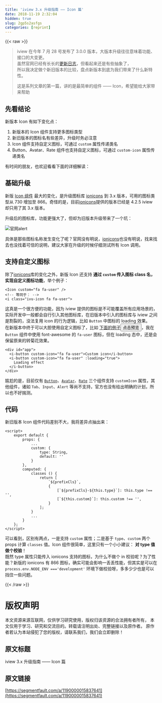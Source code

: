 ```yaml
---
title: 'iview 3.x 升级指南 —— Icon 篇' 
date: 2018-11-19 2:32:04
hidden: true
slug: 2gp5s2asfgs
categories: [reprint]
---
```


{{< raw >}}
<blockquote>iview &#x5728;&#x4ECA;&#x5E74; 7 &#x6708; 28 &#x53F7;&#x53D1;&#x5E03;&#x4E86; 3.0.0 &#x7248;&#x672C;&#xFF0C;&#x5927;&#x7248;&#x672C;&#x5347;&#x7EA7;&#x5F80;&#x5F80;&#x610F;&#x5473;&#x7740;&#x529F;&#x80FD;&#x3001;&#x63A5;&#x53E3;&#x7684;&#x5927;&#x53D8;&#x66F4;&#x3002;<br>&#x867D;&#x7136;&#x5B98;&#x7F51;&#x5DF2;&#x7ECF;&#x6709;&#x957F;&#x957F;&#x7684;<a href="https://www.iviewui.com/docs/guide/update" rel="nofollow noreferrer" target="_blank">&#x66F4;&#x65B0;&#x65E5;&#x5FD7;</a>&#xFF0C;&#x4F46;&#x770B;&#x8D77;&#x6765;&#x8FD8;&#x662F;&#x6709;&#x4E9B;&#x62BD;&#x8C61;&#x4E86;&#xFF0C;<br>&#x6240;&#x4EE5;&#x6211;&#x51B3;&#x5B9A;&#x505A;&#x4E2A;&#x65B0;&#x65E7;&#x7248;&#x672C;&#x7684;&#x6BD4;&#x8F83;&#xFF0C;&#x76D8;&#x70B9;&#x65B0;&#x7248;&#x672C;&#x5230;&#x5E95;&#x4E3A;&#x6211;&#x4EEC;&#x5E26;&#x6765;&#x4E86;&#x4EC0;&#x4E48;&#x65B0;&#x7279;&#x6027;&#x3002;<p>&#x8FD9;&#x662F;&#x7CFB;&#x5217;&#x6587;&#x7AE0;&#x7684;&#x7B2C;&#x4E00;&#x7BC7;&#xFF0C;&#x8BB2;&#x7684;&#x662F;&#x6700;&#x7B80;&#x5355;&#x7684;&#x7EC4;&#x4EF6; &#x2014;&#x2014; Icon&#xFF0C;&#x5E0C;&#x671B;&#x80FD;&#x7ED9;&#x5927;&#x5BB6;&#x5E26;&#x6765;&#x5E2E;&#x52A9;</p></blockquote><h2 id="articleHeader0">&#x5148;&#x770B;&#x7ED3;&#x8BBA;</h2><p>&#x65B0;&#x7248;&#x672C; Icon &#x6709;&#x5982;&#x4E0B;&#x53D8;&#x5316;&#x70B9;&#xFF1A;</p><ol><li>&#x65B0;&#x7248;&#x672C;&#x7684; Icon &#x7EC4;&#x4EF6;&#x652F;&#x6301;&#x66F4;&#x591A;&#x56FE;&#x6807;&#x7C7B;&#x578B;</li><li>&#x65B0;&#x65E7;&#x7248;&#x672C;&#x7684;&#x56FE;&#x6807;&#x540D;&#x6709;&#x4E9B;&#x5DEE;&#x5F02;&#xFF0C;&#x5347;&#x7EA7;&#x65F6;&#x52A1;&#x5FC5;&#x6CE8;&#x610F;</li><li>Icon &#x7EC4;&#x4EF6;&#x652F;&#x6301;&#x81EA;&#x5B9A;&#x4E49;&#x56FE;&#x6807;&#xFF0C;&#x53EF;&#x901A;&#x8FC7; <code>custom</code> &#x5C5E;&#x6027;&#x4F20;&#x9012;&#x7C7B;&#x540D;</li><li>Button&#x3001;Avatar&#x3001;Rate &#x7EC4;&#x4EF6;&#x4E5F;&#x652F;&#x6301;&#x81EA;&#x5B9A;&#x4E49;&#x56FE;&#x6807;&#xFF0C;&#x53EF;&#x901A;&#x8FC7; <code>custom-icon</code> &#x5C5E;&#x6027;&#x4F20;&#x9012;&#x7C7B;&#x540D;</li></ol><p>&#x6709;&#x65F6;&#x95F4;&#x7684;&#x670B;&#x53CB;&#xFF0C;&#x4E5F;&#x6B22;&#x8FCE;&#x770B;&#x770B;&#x4E0B;&#x9762;&#x7684;&#x8BE6;&#x7EC6;&#x89E3;&#x8BFB;&#xFF1A;</p><h2 id="articleHeader1">&#x57FA;&#x7840;&#x5347;&#x7EA7;</h2><p>&#x65B0;&#x7248; <a href="https://www.iviewui.com/components/icon" rel="nofollow noreferrer" target="_blank">Icon &#x7EC4;&#x4EF6;</a> &#x6700;&#x5927;&#x7684;&#x53D8;&#x5316;&#xFF0C;&#x662F;&#x5347;&#x7EA7;&#x56FE;&#x6807;&#x5E93; <a href="https://ionicons.com/" rel="nofollow noreferrer" target="_blank">ionicons</a> &#x5230; 3.x &#x7248;&#x672C;&#xFF0C;&#x53EF;&#x7528;&#x7684;&#x56FE;&#x6807;&#x7C7B;&#x578B;&#x4ECE; 730 &#x589E;&#x52A0;&#x81F3; 866&#x3002;&#x5947;&#x602A;&#x7684;&#x662F;&#xFF0C;&#x76EE;&#x524D;<a href="https://ionicons.com/" rel="nofollow noreferrer" target="_blank">ionicons</a>&#x63D0;&#x4F9B;&#x7684;&#x7248;&#x672C;&#x5DF2;&#x7ECF;&#x662F; 4.2.5 iview &#x5374;&#x53EA;&#x7528;&#x4E86;&#x5176; 3.x &#x7248;&#x672C;&#x3002;</p><p>&#x5347;&#x7EA7;&#x540E;&#x7684;&#x56FE;&#x6807;&#x5E93;&#xFF0C;&#x529F;&#x80FD;&#x66F4;&#x5F3A;&#x5927;&#x4E86;&#xFF0C;&#x4F46;&#x5374;&#x4E3A;&#x65E7;&#x7248;&#x672C;&#x5347;&#x7EA7;&#x5E26;&#x6765;&#x4E86;&#x4E00;&#x4E2A;&#x5751;&#xFF1A;</p><p><span class="img-wrap"><img data-src="/img/remote/1460000015837644?w=1956&amp;h=184" src="https://static.alili.tech/img/remote/1460000015837644?w=1956&amp;h=184" alt="&#x5B98;&#x7F51;alert" title="&#x5B98;&#x7F51;alert" style="cursor:pointer;display:inline"></span></p><p>&#x5177;&#x4F53;&#x662F;&#x90A3;&#x4E9B;&#x56FE;&#x6807;&#x540D;&#x79F0;&#x53D1;&#x751F;&#x53D8;&#x5316;&#x4E86;&#x5462;&#xFF1F;&#x5B98;&#x7F51;&#x6CA1;&#x6709;&#x660E;&#x8BF4;&#xFF0C;<a href="https://ionicons.com/" rel="nofollow noreferrer" target="_blank">ionicons</a>&#x4E5F;&#x6CA1;&#x6709;&#x660E;&#x8BF4;&#xFF0C;&#x627E;&#x6765;&#x627E;&#x53BB;&#x4E5F;&#x6CA1;&#x627E;&#x7740;&#x53EF;&#x4FE1;&#x7684;&#x8BF4;&#x660E;&#xFF0C;&#x5EFA;&#x8BAE;&#x5927;&#x5BB6;&#x5728;&#x5347;&#x7EA7;&#x7684;&#x65F6;&#x5019;&#x4ED4;&#x7EC6;&#x6D4B;&#x8BD5;&#x6240;&#x6709; Icon &#x8C03;&#x7528;&#x3002;</p><h2 id="articleHeader2">&#x652F;&#x6301;&#x81EA;&#x5B9A;&#x4E49;&#x56FE;&#x6807;</h2><p>&#x9664;&#x4E86;<a href="https://ionicons.com/" rel="nofollow noreferrer" target="_blank">ionicons</a>&#x5E93;&#x7684;&#x53D8;&#x5316;&#x4E4B;&#x5916;&#xFF0C;&#x65B0;&#x7248; Icon &#x8FD8;&#x652F;&#x6301; <strong>&#x901A;&#x8FC7; <code>custom</code> &#x4F20;&#x5165;&#x56FE;&#x6807; class &#x540D;&#xFF0C;&#x5B9E;&#x73B0;&#x81EA;&#x5B9A;&#x4E49;&#x56FE;&#x6807;&#x529F;&#x80FD;</strong>&#xFF0C;&#x4E3E;&#x4E2A;&#x4F8B;&#x5B50;&#xFF1A;</p><div class="widget-codetool" style="display:none"><div class="widget-codetool--inner"><span class="selectCode code-tool" data-toggle="tooltip" data-placement="top" title="" data-original-title="&#x5168;&#x9009;"></span> <span type="button" class="copyCode code-tool" data-toggle="tooltip" data-placement="top" data-clipboard-text="&lt;Icon custom=&quot;fa fa-user&quot; /&gt;
&lt;!-- &#x7B49;&#x540C;&#x4E8E;&#xFF1A; --&gt;
&lt;i class=&quot;ivu-icon fa fa-user&quot;&gt;" title="" data-original-title="&#x590D;&#x5236;"></span> <span type="button" class="saveToNote code-tool" data-toggle="tooltip" data-placement="top" title="" data-original-title="&#x653E;&#x8FDB;&#x7B14;&#x8BB0;"></span></div></div><pre class="xml hljs"><code class="html"><span class="hljs-tag">&lt;<span class="hljs-name">Icon</span> <span class="hljs-attr">custom</span>=<span class="hljs-string">&quot;fa fa-user&quot;</span> /&gt;</span>
<span class="hljs-comment">&lt;!-- &#x7B49;&#x540C;&#x4E8E;&#xFF1A; --&gt;</span>
<span class="hljs-tag">&lt;<span class="hljs-name">i</span> <span class="hljs-attr">class</span>=<span class="hljs-string">&quot;ivu-icon fa fa-user&quot;</span>&gt;</span></code></pre><p>&#x8FD9;&#x771F;&#x662F;&#x4E00;&#x4E2A;&#x5F88;&#x65B9;&#x4FBF;&#x7684;&#x529F;&#x80FD;&#xFF0C;&#x56E0;&#x4E3A; iview &#x63D0;&#x4F9B;&#x7684;&#x56FE;&#x6807;&#x662F;&#x4E0D;&#x53EF;&#x80FD;&#x8986;&#x76D6;&#x6240;&#x6709;&#x5E94;&#x7528;&#x573A;&#x666F;&#x7684;&#xFF0C;&#x5B9E;&#x9645;&#x5F00;&#x53D1;&#x4E2D;&#x4E00;&#x822C;&#x90FD;&#x4F1A;&#x81EA;&#x884C;&#x5F15;&#x5165;&#x5176;&#x4ED6;&#x56FE;&#x6807;&#x5E93;&#xFF0C;&#x5728;&#x65E7;&#x7248;&#x672C;&#x4E2D;&#x5F15;&#x5165;&#x7684;&#x56FE;&#x6807;&#x5E93;&#x4E0E; iview &#x4E4B;&#x95F4;&#x662F;&#x5272;&#x88C2;&#x7684;&#xFF0C;&#x6CA1;&#x6CD5;&#x590D;&#x7528; icon &#x7684;&#x884C;&#x4E3A;&#x903B;&#x8F91;&#xFF0C;&#x6BD4;&#x5982; <code>Button</code> &#x4E2D;&#x56FE;&#x6807;&#x7684; loading &#x6548;&#x679C;&#x3002;<br>&#x5728;&#x65B0;&#x7248;&#x672C;&#x4E2D;&#x7EC8;&#x4E8E;&#x53EF;&#x4EE5;&#x5927;&#x80C6;&#x4F7F;&#x7528;&#x81EA;&#x5B9A;&#x4E49;&#x56FE;&#x6807;&#x4E86;&#xFF0C;&#x6BD4;&#x5982; <a href="https://jsfiddle.net/1gxuwney/7/" rel="nofollow noreferrer" target="_blank">&#x4E0B;&#x9762;&#x7684;&#x4F8B;&#x5B50;</a><button class="btn btn-xs btn-default ml10 preview" data-url="1gxuwney/7/" data-typeid="0">&#x70B9;&#x51FB;&#x9884;&#x89C8;</button>&#xFF0C;&#x6211;&#x5728; <code>Button</code> &#x7EC4;&#x4EF6;&#x4E2D;&#x4F7F;&#x7528; font-awesome &#x7684; <code>fa-user</code> &#x56FE;&#x6807;&#xFF0C;&#x4F46;&#x5728; loading &#x6001;&#x4E2D;&#xFF0C;&#x8FD8;&#x662F;&#x4F1A;&#x4FDD;&#x7559;&#x539F;&#x6765;&#x7684;&#x8F6C;&#x83CA;&#x82B1;&#x6548;&#x679C;&#x3002;</p><div class="widget-codetool" style="display:none"><div class="widget-codetool--inner"><span class="selectCode code-tool" data-toggle="tooltip" data-placement="top" title="" data-original-title="&#x5168;&#x9009;"></span> <span type="button" class="copyCode code-tool" data-toggle="tooltip" data-placement="top" data-clipboard-text="&lt;div id=&quot;app&quot;&gt;
  &lt;i-button custom-icon=&quot;fa fa-user&quot;&gt;Custom icon&lt;/i-button&gt;
  &lt;i-button custom-icon=&quot;fa fa-user&quot; :loading=&quot;true&quot;&gt;
    Loading effect
  &lt;/i-button&gt;
&lt;/div&gt;" title="" data-original-title="&#x590D;&#x5236;"></span> <span type="button" class="saveToNote code-tool" data-toggle="tooltip" data-placement="top" title="" data-original-title="&#x653E;&#x8FDB;&#x7B14;&#x8BB0;"></span></div></div><pre class="xml hljs"><code class="html"><span class="hljs-tag">&lt;<span class="hljs-name">div</span> <span class="hljs-attr">id</span>=<span class="hljs-string">&quot;app&quot;</span>&gt;</span>
  <span class="hljs-tag">&lt;<span class="hljs-name">i-button</span> <span class="hljs-attr">custom-icon</span>=<span class="hljs-string">&quot;fa fa-user&quot;</span>&gt;</span>Custom icon<span class="hljs-tag">&lt;/<span class="hljs-name">i-button</span>&gt;</span>
  <span class="hljs-tag">&lt;<span class="hljs-name">i-button</span> <span class="hljs-attr">custom-icon</span>=<span class="hljs-string">&quot;fa fa-user&quot;</span> <span class="hljs-attr">:loading</span>=<span class="hljs-string">&quot;true&quot;</span>&gt;</span>
    Loading effect
  <span class="hljs-tag">&lt;/<span class="hljs-name">i-button</span>&gt;</span>
<span class="hljs-tag">&lt;/<span class="hljs-name">div</span>&gt;</span></code></pre><p>&#x5C34;&#x5C2C;&#x7684;&#x662F;&#xFF0C;&#x76EE;&#x524D;&#x4EC5;&#x6709; <a href="https://www.iviewui.com/components/button" rel="nofollow noreferrer" target="_blank"><code>Button</code></a>&#x3001;<a href="https://www.iviewui.com/components/avatar" rel="nofollow noreferrer" target="_blank"><code>Avatar</code></a>&#x3001;<a href="https://www.iviewui.com/components/rate" rel="nofollow noreferrer" target="_blank"><code>Rate</code></a> &#x4E09;&#x4E2A;&#x7EC4;&#x4EF6;&#x652F;&#x6301; <code>customIcon</code> &#x5C5E;&#x6027;&#xFF0C;&#x5176;&#x4ED6;&#x7EC4;&#x4EF6;&#xFF0C;&#x8BF8;&#x5982; <code>Tab</code>&#x3001;<code>Input</code>&#x3001;<code>Alert</code> &#x7B49;&#x5C1A;&#x4E0D;&#x652F;&#x6301;&#xFF0C;&#x5B98;&#x65B9;&#x4E5F;&#x6CA1;&#x6709;&#x7ED9;&#x51FA;&#x660E;&#x786E;&#x7684;&#x8BA1;&#x5212;&#xFF0C;&#x6240;&#x4EE5;&#x4E5F;&#x4E0D;&#x597D;&#x63E3;&#x6D4B;&#x3002;</p><h2 id="articleHeader3">&#x4EE3;&#x7801;</h2><p>&#x65B0;&#x65E7;&#x7248;&#x672C; Icon &#x7EC4;&#x4EF6;&#x4EE3;&#x7801;&#x5DEE;&#x522B;&#x4E0D;&#x5927;&#xFF0C;&#x6211;&#x5C06;&#x5DEE;&#x5F02;&#x70B9;&#x62BD;&#x51FA;&#x6765;&#xFF1A;</p><div class="widget-codetool" style="display:none"><div class="widget-codetool--inner"><span class="selectCode code-tool" data-toggle="tooltip" data-placement="top" title="" data-original-title="&#x5168;&#x9009;"></span> <span type="button" class="copyCode code-tool" data-toggle="tooltip" data-placement="top" data-clipboard-text="&lt;script&gt;
    export default {
        props: {
            ...
            custom: {
                type: String,
                default: &apos;&apos;
            }
        },
        computed: {
            classes () {
                return [
                    `${prefixCls}`,
                    {
                        [`${prefixCls}-${this.type}`]: this.type !== &apos;&apos;,
                        [`${this.custom}`]: this.custom !== &apos;&apos;,
                    }
                ];
            }
            ...
        }
    };
&lt;/script&gt;" title="" data-original-title="&#x590D;&#x5236;"></span> <span type="button" class="saveToNote code-tool" data-toggle="tooltip" data-placement="top" title="" data-original-title="&#x653E;&#x8FDB;&#x7B14;&#x8BB0;"></span></div></div><pre class="xml hljs"><code class="html"><span class="hljs-tag">&lt;<span class="hljs-name">script</span>&gt;</span><span class="javascript">
    <span class="hljs-keyword">export</span> <span class="hljs-keyword">default</span> {
        <span class="hljs-attr">props</span>: {
            ...
            custom: {
                <span class="hljs-attr">type</span>: <span class="hljs-built_in">String</span>,
                <span class="hljs-attr">default</span>: <span class="hljs-string">&apos;&apos;</span>
            }
        },
        <span class="hljs-attr">computed</span>: {
            classes () {
                <span class="hljs-keyword">return</span> [
                    <span class="hljs-string">`<span class="hljs-subst">${prefixCls}</span>`</span>,
                    {
                        [<span class="hljs-string">`<span class="hljs-subst">${prefixCls}</span>-<span class="hljs-subst">${<span class="hljs-keyword">this</span>.type}</span>`</span>]: <span class="hljs-keyword">this</span>.type !== <span class="hljs-string">&apos;&apos;</span>,
                        [<span class="hljs-string">`<span class="hljs-subst">${<span class="hljs-keyword">this</span>.custom}</span>`</span>]: <span class="hljs-keyword">this</span>.custom !== <span class="hljs-string">&apos;&apos;</span>,
                    }
                ];
            }
            ...
        }
    };
</span><span class="hljs-tag">&lt;/<span class="hljs-name">script</span>&gt;</span></code></pre><p>&#x53EF;&#x4EE5;&#x770B;&#x5230;&#xFF0C;&#x533A;&#x522B;&#x6709;&#x4E24;&#x70B9;&#xFF0C;&#x4E00;&#x662F;&#x652F;&#x6301; <code>custom</code> &#x5C5E;&#x6027;&#xFF1B;&#x4E8C;&#x662F;&#x57FA;&#x4E8E; <code>type</code>&#x3001;<code>custom</code> &#x4E24;&#x4E2A; props &#x8BA1;&#x7B97; <code>classes</code> &#x503C;&#x3002;Icon &#x7EC4;&#x4EF6;&#x5F88;&#x7B80;&#x5355;&#xFF0C;&#x8FD9;&#x91CC;&#x53EA;&#x6709;&#x4E00;&#x4E2A;&#x5C0F;&#x5C0F;&#x5EFA;&#x8BAE;&#xFF1A; <strong>&#x5BF9; type &#x503C;&#x505A;&#x4E2A;&#x6821;&#x9A8C;</strong>&#xFF01;<br>&#x65E2;&#x7136; type &#x5C5E;&#x6027;&#x53EA;&#x80FD;&#x4F20;&#x5165; ionicons &#x652F;&#x6301;&#x7684;&#x56FE;&#x6807;&#xFF0C;&#x4E3A;&#x4EC0;&#x4E48;&#x4E0D;&#x505A;&#x4E2A; in &#x6821;&#x9A8C;&#x5462;&#xFF1F;&#x4E3A;&#x4E86;&#x6027;&#x80FD;&#xFF1F;&#x65B0;&#x7248;&#x7684; ionicons &#x6709; 866 &#x56FE;&#x6807;&#xFF0C;&#x786E;&#x5B9E;&#x53EF;&#x80FD;&#x4F1A;&#x5F71;&#x54CD;&#x4E00;&#x4E22;&#x4E22;&#x6027;&#x80FD;&#xFF0C;&#x4F46;&#x5176;&#x5B9E;&#x662F;&#x53EF;&#x4EE5;&#x5728; <code>process.env.NODE_ENV ===&apos;development&apos;</code> &#x73AF;&#x5883;&#x4E0B;&#x505A;&#x6821;&#x9A8C;&#x5440;&#xFF0C;&#x591A;&#x591A;&#x5C11;&#x5C11;&#x4E5F;&#x662F;&#x53EF;&#x4EE5;&#x6321;&#x4F4F;&#x4E00;&#x4E9B;&#x95EE;&#x9898;&#x3002;</p>
{{< /raw >}}

# 版权声明
本文资源来源互联网，仅供学习研究使用，版权归该资源的合法拥有者所有，
本文仅用于学习、研究和交流目的。转载请注明出处、完整链接以及原作者。
原作者若认为本站侵犯了您的版权，请联系我们，我们会立即删除！

## 原文标题
iview 3.x 升级指南 —— Icon 篇

## 原文链接
[https://segmentfault.com/a/1190000015837641](https://segmentfault.com/a/1190000015837641)

